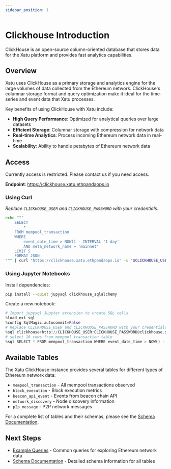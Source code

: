 ```yaml
---
sidebar_position: 1
---
```


# Clickhouse Introduction

ClickHouse is an open-source column-oriented database that stores data for the Xatu platform and provides fast analytics capabilities.

## Overview

Xatu uses ClickHouse as a primary storage and analytics engine for the large volumes of data collected from the Ethereum network. ClickHouse's columnar storage format and query optimization make it ideal for the time-series and event data that Xatu processes.

Key benefits of using ClickHouse with Xatu include:

- **High Query Performance**: Optimized for analytical queries over large datasets
- **Efficient Storage**: Columnar storage with compression for network data
- **Real-time Analytics**: Process incoming Ethereum network data in real-time
- **Scalability**: Ability to handle petabytes of Ethereum network data

## Access

Currently access is restricted. Please contact us if you need access.

**Endpoint**: https://clickhouse.xatu.ethpandaops.io

### Using Curl

_Replace `CLICKHOUSE_USER` and `CLICKHOUSE_PASSWORD` with your credentials._

```bash
echo """
    SELECT
        *
    FROM mempool_transaction
    WHERE
        event_date_time > NOW() - INTERVAL '1 day'
        AND meta_network_name = 'mainnet'
    LIMIT 5
    FORMAT JSON
""" | curl "https://clickhouse.xatu.ethpandaops.io" -u "$CLICKHOUSE_USER:$CLICKHOUSE_PASSWORD" --data-binary @- | jq
```

### Using Jupyter Notebooks

Install dependencies:

```bash
pip install --quiet jupysql clickhouse_sqlalchemy
```

Create a new notebook:

```python
# Import jupysql Jupyter extension to create SQL cells
%load_ext sql
%config SqlMagic.autocommit=False
# Replace CLICKHOUSE_USER and CLICKHOUSE_PASSWORD with your credentials (use a secret manager in jupyter if possible)
%sql clickhouse+http://CLICKHOUSE_USER:CLICKHOUSE_PASSWORD@clickhouse.xatu.ethpandaops.io:443/default?protocol=https
# select 10 rows from mempool transaction table
%sql SELECT * FROM mempool_transaction WHERE event_date_time > NOW() - INTERVAL '1 HOUR' LIMIT 10;
```

## Available Tables

The Xatu ClickHouse instance provides several tables for different types of Ethereum network data:

- `mempool_transaction` - All mempool transactions observed
- `block_execution` - Block execution metrics
- `beacon_api_event` - Events from beacon chain API
- `network_discovery` - Node discovery information
- `p2p_message` - P2P network messages

For a complete list of tables and their schemas, please see the [Schema Documentation](/docs/xatu/clickhouse/schema).

## Next Steps

- [Example Queries](/docs/xatu/clickhouse/example-queries) - Common queries for exploring Ethereum network data
- [Schema Documentation](/docs/xatu/clickhouse/schema) - Detailed schema information for all tables 